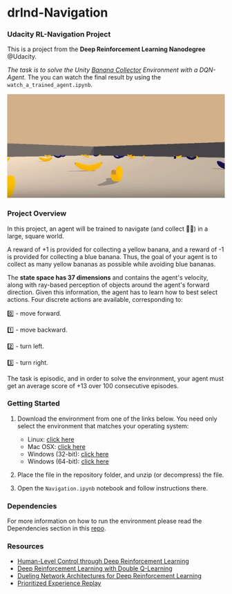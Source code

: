 # drlnd-Navigation

### Udacity RL-Navigation Project

This is a project from the **Deep Reinforcement Learning Nanodegree** @Udacity. 

_The task is to solve the Unity [Banana Collector](https://github.com/Unity-Technologies/ml-agents/blob/master/docs/Learning-Environment-Examples.md#banana-collector) Environment with a DQN-Agent._
The you can watch the final result by using the `watch_a_trained_agent.ipynb`.

![](/pictures/banana.JPG)


### Project Overview
In this project, an agent will be trained to navigate (and collect :banana::banana:) in a large, square world.

A reward of +1 is provided for collecting a yellow banana, and a reward of -1 is provided for collecting a blue banana. Thus, the goal of your agent is to collect as many yellow bananas as possible while avoiding blue bananas.

The **state space has 37 dimensions** and contains the agent's velocity, along with ray-based perception of objects around the agent's forward direction. Given this information, the agent has to learn how to best select actions. Four discrete actions are available, corresponding to:

:zero: - move forward.

:one: - move backward.

:two: - turn left.

:three: - turn right.


The task is episodic, and in order to solve the environment, your agent must get an average score of +13 over 100 consecutive episodes.

### Getting Started

1. Download the environment from one of the links below.  You need only select the environment that matches your operating system:
    - Linux: [click here](https://s3-us-west-1.amazonaws.com/udacity-drlnd/P1/Banana/Banana_Linux.zip)
    - Mac OSX: [click here](https://s3-us-west-1.amazonaws.com/udacity-drlnd/P1/Banana/Banana.app.zip)
    - Windows (32-bit): [click here](https://s3-us-west-1.amazonaws.com/udacity-drlnd/P1/Banana/Banana_Windows_x86.zip)
    - Windows (64-bit): [click here](https://s3-us-west-1.amazonaws.com/udacity-drlnd/P1/Banana/Banana_Windows_x86_64.zip)

2. Place the file in the repository folder, and unzip (or decompress) the file. 

3. Open the `Navigation.ipynb` notebook and follow instructions there.


### Dependencies
For more information on how to run the environment please read the Dependencies section in this [repo](https://github.com/udacity/deep-reinforcement-learning#dependencies).

### Resources

- [Human-Level Control through Deep Reinforcement Learning](https://storage.googleapis.com/deepmind-media/dqn/DQNNaturePaper.pdf)
- [Deep Reinforcement Learning with Double Q-Learning](https://arxiv.org/abs/1509.06461)
- [Dueling Network Architectures for Deep Reinforcement Learning](https://arxiv.org/abs/1511.06581)
- [Prioritized Experience Replay](https://arxiv.org/abs/1511.05952)

